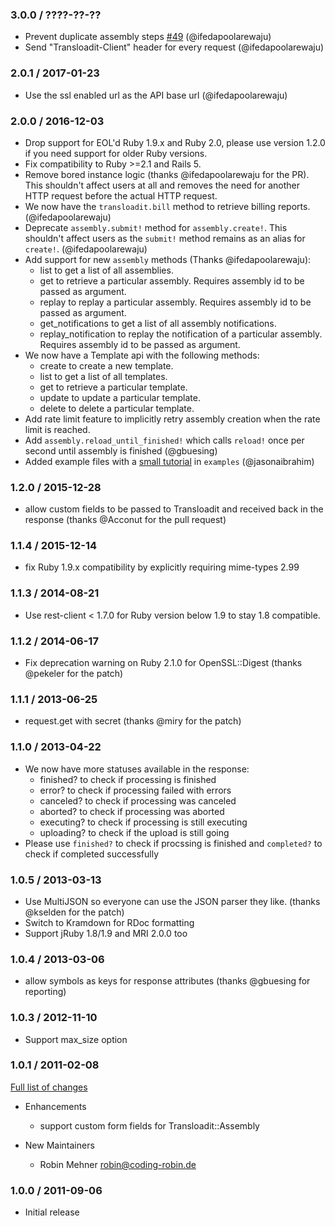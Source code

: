 ### 3.0.0 / ????-??-?? ###

* Prevent duplicate assembly steps [#49](https://github.com/transloadit/ruby-sdk/issues/27) (@ifedapoolarewaju)
* Send "Transloadit-Client" header for every request (@ifedapoolarewaju)

### 2.0.1 / 2017-01-23 ###

* Use the ssl enabled url as the API base url (@ifedapoolarewaju)

### 2.0.0 / 2016-12-03 ###

* Drop support for EOL'd Ruby 1.9.x and Ruby 2.0, please use version 1.2.0 if you need support for older
  Ruby versions.
* Fix compatibility to Ruby >=2.1 and Rails 5.
* Remove bored instance logic (thanks @ifedapoolarewaju for the PR). This shouldn't affect users at all and removes
  the need for another HTTP request before the actual HTTP request.
* We now have the `transloadit.bill` method to retrieve billing reports. (@ifedapoolarewaju)
* Deprecate `assembly.submit!` method for `assembly.create!`. This shouldn't affect users as the `submit!` method remains
  as an alias for `create!`. (@ifedapoolarewaju)
* Add support for new `assembly` methods (Thanks @ifedapoolarewaju):
  * list to get a list of all assemblies.
  * get to retrieve a particular assembly. Requires assembly id to be passed as argument.
  * replay to replay a particular assembly. Requires assembly id to be passed as argument.
  * get_notifications to get a list of all assembly notifications.
  * replay_notification to replay the notification of a particular assembly. Requires assembly id to be passed as argument.
* We now have a Template api with the following methods:
  * create to create a new template.
  * list to get a list of all templates.
  * get to retrieve a particular template.
  * update to update a particular template.
  * delete to delete a particular template.
* Add rate limit feature to implicitly retry assembly creation when the rate limit is reached.
* Add `assembly.reload_until_finished!` which calls `reload!` once per second until assembly is finished (@gbuesing)
* Added example files with a [small tutorial](examples/README.md) in `examples` (@jasonaibrahim)

### 1.2.0 / 2015-12-28 ###

* allow custom fields to be passed to Transloadit and received back in the response (thanks @Acconut for the pull request)

### 1.1.4 / 2015-12-14 ###

* fix Ruby 1.9.x compatibility by explicitly requiring mime-types 2.99

### 1.1.3 / 2014-08-21 ###

* Use rest-client < 1.7.0 for Ruby version below 1.9 to stay 1.8 compatible.

### 1.1.2 / 2014-06-17 ###

* Fix deprecation warning on Ruby 2.1.0 for OpenSSL::Digest (thanks @pekeler for the patch)

### 1.1.1 / 2013-06-25 ###

* request.get with secret (thanks @miry for the patch)

### 1.1.0 / 2013-04-22 ###

* We now have more statuses available in the response:
    * finished? to check if processing is finished
    * error? to check if processing failed with errors
    * canceled? to check if processing was canceled
    * aborted? to check if processing was aborted
    * executing? to check if processing is still executing
    * uploading? to check if the upload is still going
* Please use `finished?` to check if procssing is finished and `completed?` to
  check if completed successfully

### 1.0.5 / 2013-03-13 ###

* Use MultiJSON so everyone can use the JSON parser they like. (thanks @kselden for the patch)
* Switch to Kramdown for RDoc formatting
* Support jRuby 1.8/1.9 and MRI 2.0.0 too

### 1.0.4 / 2013-03-06 ###

* allow symbols as keys for response attributes (thanks @gbuesing for reporting)

### 1.0.3 / 2012-11-10 ###

* Support max_size option

### 1.0.1 / 2011-02-08 ###

[Full list of changes](https://github.com/transloadit/ruby-sdk/compare/v1.0.0...v1.0.1)

* Enhancements
  * support custom form fields for Transloadit::Assembly

* New Maintainers
  * Robin Mehner <robin@coding-robin.de>

### 1.0.0 / 2011-09-06 ###

* Initial release
